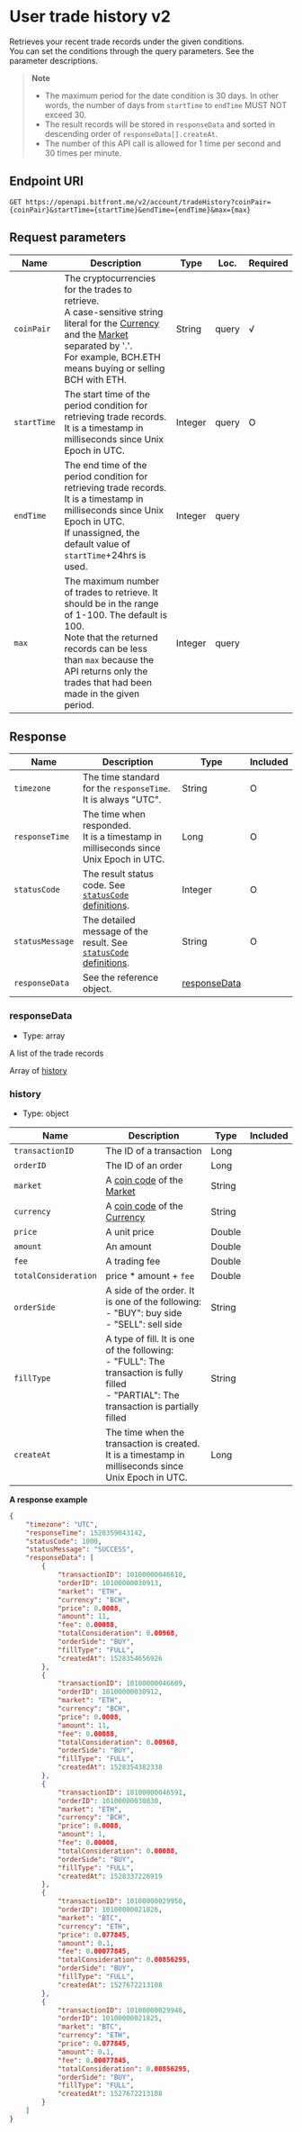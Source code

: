# User trade history v2

Retrieves your recent trade records under the given conditions. <br/>
You can set the conditions through the query parameters. See the parameter descriptions.

> **Note**
>
> - The maximum period for the date condition is 30 days. In other words, the number of days from `startTime` to `endTime` MUST NOT exceed 30.
> - The result records will be stored in `responseData` and sorted in descending order of `responseData[].createAt`.
> - The number of this API call is allowed for 1 time per second and 30 times per minute.

## Endpoint URI

```
GET https://openapi.bitfront.me/v2/account/tradeHistory?coinPair={coinPair}&startTime={startTime}&endTime={endTime}&max={max}
```

## Request parameters

| Name | Description | Type | Loc. | Required |
|--- |--- |--- |--- |--- |
| `coinPair` |The cryptocurrencies for the trades to retrieve. <br/>A case-sensitive string literal for the [Currency](/5_Terms.md#currency-for-coin-trading) and the [Market](/5_Terms.md#market-for-coin-trading) separated by '.'. <br/>For example, BCH.ETH means buying or selling BCH with ETH. | String | query | √ |
| `startTime` |The start time of the period condition for retrieving trade records. It is a timestamp in milliseconds since Unix Epoch in UTC.|Integer|query|O|
| `endTime` |The end time of the period condition for retrieving trade records. It is a timestamp in milliseconds since Unix Epoch in UTC. <br/>If unassigned, the default value of `startTime`+24hrs is used.|Integer|query| |
| `max` |The maximum number of trades to retrieve. It should be in the range of 1-100. The default is 100. <br/>Note that the returned records can be less than `max` because the API returns only the trades that had been made in the given period.|Integer|query| |

## Response

| Name            | Description                                                                                                | Type                          | Included |
| --------------- | ---------------------------------------------------------------------------------------------------------- | ----------------------------- | -------- |
| `timezone`      | The time standard for the `responseTime`. It is always "UTC". | String | O        |
| `responseTime`  | The time when responded. <br/>It is a timestamp in milliseconds since Unix Epoch in UTC. | Long | O        |
| `statusCode`    | The result status code. See [`statusCode` definitions](/1_Overview.md#statuscode-definitions). | Integer | O        |
| `statusMessage` | The detailed message of the result. See [`statusCode` definitions](/1_Overview.md#statuscode-definitions). | String                        | O        |
| `responseData`  | See the reference object. | [responseData](#responsedata) |          |

### responseData

  - Type: array

A list of the trade records

Array of [history](#history)

### history

  - Type: object

| Name                 | Description                                                                                   | Type   | Included |
| -------------------- | --------------------------------------------------------------------------------------------- | ------ | -------- |
| `transactionID`      | The ID of a transaction | Long   |          |
| `orderID`            | The ID of an order | Long   |          |
| `market`             | A [coin code](/5_Terms.md#coin-code) of the [Market](/5_Terms.md#market-for-coin-trading)     | String |          |
| `currency`           | A [coin code](/5_Terms.md#coin-code) of the [Currency](/5_Terms.md#currency-for-coin-trading) | String |          |
| `price`              | A unit price | Double |          |
| `amount`             | An amount | Double |          |
| `fee`                | A trading fee | Double |          |
| `totalConsideration` | price * amount + `fee` | Double |          |
| `orderSide`          | A side of the order. It is one of the following: <br/>- "BUY": buy side <br/>- "SELL": sell side | String| |
| `fillType` |A type of fill. It is one of the following: <br/>- "FULL": The transaction is fully filled <br/>- "PARTIAL": The transaction is partially filled | String| |
| `createAt` |The time when the transaction is created. It is a timestamp in milliseconds since Unix Epoch in UTC.|Long| |

**A response example**

``` json
{
    "timezone": "UTC",
    "responseTime": 1528359043142,
    "statusCode": 1000,
    "statusMessage": "SUCCESS",
    "responseData": [
        {
            "transactionID": 10100000046610,
            "orderID": 10100000030913,
            "market": "ETH",
            "currency": "BCH",
            "price": 0.0008,
            "amount": 11,
            "fee": 0.00088,
            "totalConsideration": 0.00968,
            "orderSide": "BUY",
            "fillType": "FULL",
            "createdAt": 1528354656926
        },
        {
            "transactionID": 10100000046609,
            "orderID": 10100000030912,
            "market": "ETH",
            "currency": "BCH",
            "price": 0.0008,
            "amount": 11,
            "fee": 0.00088,
            "totalConsideration": 0.00968,
            "orderSide": "BUY",
            "fillType": "FULL",
            "createdAt": 1528354382338
        },
        {
            "transactionID": 10100000046591,
            "orderID": 10100000030830,
            "market": "ETH",
            "currency": "BCH",
            "price": 0.0008,
            "amount": 1,
            "fee": 0.00008,
            "totalConsideration": 0.00088,
            "orderSide": "BUY",
            "fillType": "FULL",
            "createdAt": 1528337226919
        },
        {
            "transactionID": 10100000029950,
            "orderID": 10100000021826,
            "market": "BTC",
            "currency": "ETH",
            "price": 0.077845,
            "amount": 0.1,
            "fee": 0.00077845,
            "totalConsideration": 0.00856295,
            "orderSide": "BUY",
            "fillType": "FULL",
            "createdAt": 1527672213108
        },
        {
            "transactionID": 10100000029948,
            "orderID": 10100000021825,
            "market": "BTC",
            "currency": "ETH",
            "price": 0.077845,
            "amount": 0.1,
            "fee": 0.00077845,
            "totalConsideration": 0.00856295,
            "orderSide": "BUY",
            "fillType": "FULL",
            "createdAt": 1527672213108
        }
    ]
}
```
